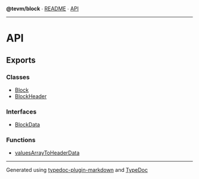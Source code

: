 **@tevm/block** ∙ [README](README.md) ∙ [API](API.md)

***

# API

## Exports

### Classes

- [Block](classes/Block.md)
- [BlockHeader](classes/BlockHeader.md)

### Interfaces

- [BlockData](interfaces/BlockData.md)

### Functions

- [valuesArrayToHeaderData](functions/valuesArrayToHeaderData.md)

***
Generated using [typedoc-plugin-markdown](https://www.npmjs.com/package/typedoc-plugin-markdown) and [TypeDoc](https://typedoc.org/)
